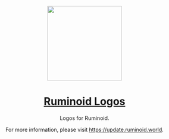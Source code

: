 <div align="center">

<a href="https://update.ruminoid.world"><img src="https://vbox.moe/Icons/Icons/HeavyWork/HeavyWork.Colored.Transparent.png" width="200px"></a>

<h1><a href="https://update.ruminoid.world">Ruminoid Logos</a></h1>

<p>Logos for Ruminoid.</p>

<p>For more information, please visit <a href="https://update.ruminoid.world">https://update.ruminoid.world</a>.</p>

</div>
